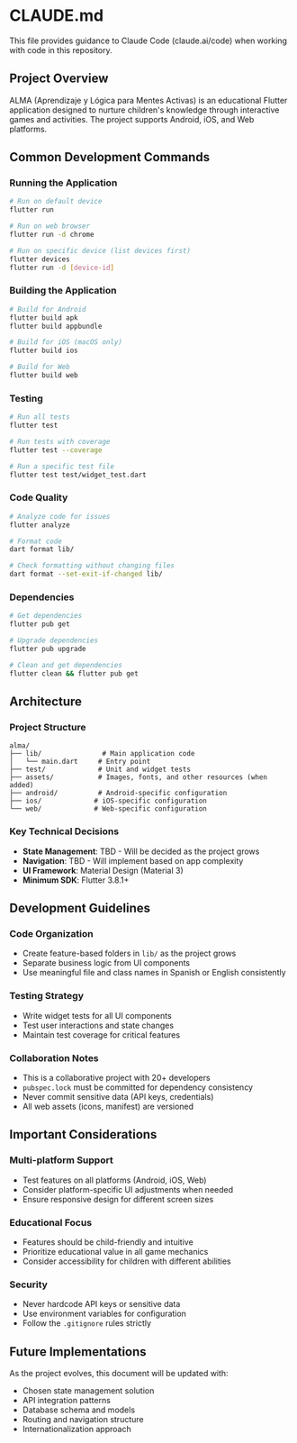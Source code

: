 # CLAUDE.md

This file provides guidance to Claude Code (claude.ai/code) when working with code in this repository.

## Project Overview

ALMA (Aprendizaje y Lógica para Mentes Activas) is an educational Flutter application designed to nurture children's knowledge through interactive games and activities. The project supports Android, iOS, and Web platforms.

## Common Development Commands

### Running the Application

```bash
# Run on default device
flutter run

# Run on web browser
flutter run -d chrome

# Run on specific device (list devices first)
flutter devices
flutter run -d [device-id]
```

### Building the Application

```bash
# Build for Android
flutter build apk
flutter build appbundle

# Build for iOS (macOS only)
flutter build ios

# Build for Web
flutter build web
```

### Testing

```bash
# Run all tests
flutter test

# Run tests with coverage
flutter test --coverage

# Run a specific test file
flutter test test/widget_test.dart
```

### Code Quality

```bash
# Analyze code for issues
flutter analyze

# Format code
dart format lib/

# Check formatting without changing files
dart format --set-exit-if-changed lib/
```

### Dependencies

```bash
# Get dependencies
flutter pub get

# Upgrade dependencies
flutter pub upgrade

# Clean and get dependencies
flutter clean && flutter pub get
```

## Architecture

### Project Structure

```
alma/
├── lib/               # Main application code
│   └── main.dart     # Entry point
├── test/             # Unit and widget tests
├── assets/           # Images, fonts, and other resources (when added)
├── android/          # Android-specific configuration
├── ios/             # iOS-specific configuration
└── web/             # Web-specific configuration
```

### Key Technical Decisions

- **State Management**: TBD - Will be decided as the project grows
- **Navigation**: TBD - Will implement based on app complexity
- **UI Framework**: Material Design (Material 3)
- **Minimum SDK**: Flutter 3.8.1+

## Development Guidelines

### Code Organization

- Create feature-based folders in `lib/` as the project grows
- Separate business logic from UI components
- Use meaningful file and class names in Spanish or English consistently

### Testing Strategy

- Write widget tests for all UI components
- Test user interactions and state changes
- Maintain test coverage for critical features

### Collaboration Notes

- This is a collaborative project with 20+ developers
- `pubspec.lock` must be committed for dependency consistency
- Never commit sensitive data (API keys, credentials)
- All web assets (icons, manifest) are versioned

## Important Considerations

### Multi-platform Support

- Test features on all platforms (Android, iOS, Web)
- Consider platform-specific UI adjustments when needed
- Ensure responsive design for different screen sizes

### Educational Focus

- Features should be child-friendly and intuitive
- Prioritize educational value in all game mechanics
- Consider accessibility for children with different abilities

### Security

- Never hardcode API keys or sensitive data
- Use environment variables for configuration
- Follow the `.gitignore` rules strictly

## Future Implementations

As the project evolves, this document will be updated with:
- Chosen state management solution
- API integration patterns
- Database schema and models
- Routing and navigation structure
- Internationalization approach